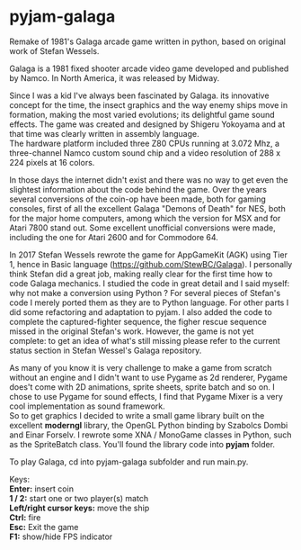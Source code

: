 # pyjam-galaga
Remake of 1981's Galaga arcade game written in python, based on original work of Stefan Wessels.

Galaga is a 1981 fixed shooter arcade video game developed and published by Namco. In North America, it was released
by Midway.

Since I was a kid I've always been fascinated by Galaga. its innovative concept for the time, the insect graphics
and the way enemy ships move in formation, making the most varied evolutions; its delightful game sound effects.
The game was created and designed by Shigeru Yokoyama and at that time was clearly written in assembly language.  
The hardware platform included three Z80 CPUs running at 3.072 Mhz, a three-channel Namco custom sound chip
and a video resolution of 288 x 224 pixels at 16 colors.  

In those days the internet didn't exist and there was no way to get even the slightest information about the code
behind the game. Over the years several conversions of the coin-op have been made, both for gaming consoles,
first of all the excellent Galaga "Demons of Death" for NES, both for the major home computers, among which the version
for MSX and for Atari 7800 stand out. Some excellent unofficial conversions were made, including the one for Atari 2600
and for Commodore 64.

In 2017 Stefan Wessels rewrote the game for AppGameKit (AGK) using Tier 1, hence in Basic language
(https://github.com/StewBC/Galaga). I personally think Stefan did a great job, making really clear for the first time
how to code Galaga mechanics. I studied the code in great detail and I said myself: why not make a conversion
using Python ? For several pieces of Stefan's code I merely ported them as they are to Python language.
For other parts I did some refactoring and adaptation to pyjam.
I also added the code to complete the captured-fighter sequence, the figher rescue sequence missed in the original
Stefan's work.
However, the game is not yet complete: to get an idea of what's still missing please refer to the current status
section in Stefan Wessel's Galaga repository.

As many of you know it is very challenge to make a game from scratch without an engine and I didn't want to use Pygame
as 2d renderer, Pygame does't come with 2D animations, sprite sheets, sprite batch and so on. I chose to use Pygame for
sound effects, I find that Pygame Mixer is a very cool implementation as sound framework.  
So to get graphics I decided to write a small game library built on the excellent **moderngl** library, the OpenGL
Python binding by Szabolcs Dombi and Einar Forselv.
I rewrote some XNA / MonoGame classes in Python, such as the SpriteBatch class. 
You'll found the library code into **pyjam** folder.

To play Galaga, cd into pyjam-galaga subfolder and run main.py.  

Keys:  
**Enter:** insert coin  
**1 / 2:** start one or two player(s) match  
**Left/right cursor keys:** move the ship  
**Ctrl:** fire  
**Esc:** Exit the game  
**F1:** show/hide FPS indicator  

